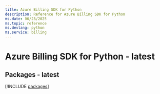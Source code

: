```yaml
---
title: Azure Billing SDK for Python
description: Reference for Azure Billing SDK for Python
ms.date: 06/23/2025
ms.topic: reference
ms.devlang: python
ms.service: billing
---
```

# Azure Billing SDK for Python - latest
## Packages - latest
[!INCLUDE [packages](billing-index.md)]